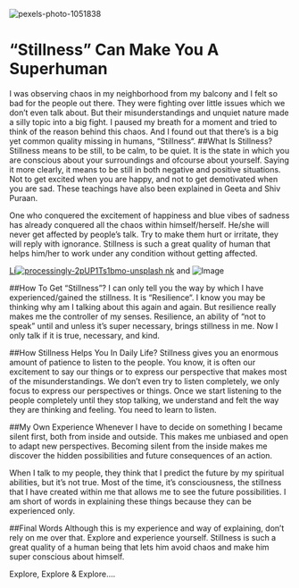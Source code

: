 ![pexels-photo-1051838](https://user-images.githubusercontent.com/51175582/144762812-522b8155-8e87-4610-8aef-587e87e6ba4e.jpeg)

# “Stillness” Can Make You A Superhuman

I was observing chaos in my neighborhood from my balcony and I felt so bad for the people out there. They were fighting over little issues which we don’t even talk about. But their misunderstandings and unquiet nature made a silly topic into a big fight. I paused my breath for a moment and tried to think of the reason behind this chaos. And I found out that there’s is a big yet common quality missing in humans, “Stillness“.
##What Is Stillness?
Stillness means to be still, to be calm, to be quiet. It is the state in which you are conscious about your surroundings and ofcourse about yourself. Saying it more clearly, it means to be still in both negative and positive situations. Not to get excited when you are happy, and not to get demotivated when you are sad. These teachings have also been explained in Geeta and Shiv Puraan.

One who conquered the excitement of happiness and blue vibes of sadness has already conquered all the chaos within himself/herself. He/she will never get affected by people’s talk. Try to make them hurt or irritate, they will reply with ignorance. Stillness is such a great quality of human that helps him/her to work under any condition without getting affected.

[Li![processingly-2pUP1Ts1bmo-unsplash](https://user-images.githubusercontent.com/51175582/144762642-5a4797d6-0173-4c55-945d-ff09ce94f4f4.jpg)
nk](url) and ![Image](src)

##How To Get “Stillness”?
I can only tell you the way by which I have experienced/gained the stillness. It is “Resilience“. I know you may be thinking why am I talking about this again and again. But resilience really makes me the controller of my senses. Resilience, an ability of “not to speak” until and unless it’s super necessary, brings stillness in me. Now I only talk if it is true, necessary, and kind.

##How Stillness Helps You In Daily Life?
Stillness gives you an enormous amount of patience to listen to the people. You know, it is often our excitement to say our things or to express our perspective that makes most of the misunderstandings. We don’t even try to listen completely, we only focus to express our perspectives or things. Once we start listening to the people completely until they stop talking, we understand and felt the way they are thinking and feeling. You need to learn to listen.

##My Own Experience
Whenever I have to decide on something I became silent first, both from inside and outside. This makes me unbiased and open to adapt new perspectives. Becoming silent from the inside makes me discover the hidden possibilities and future consequences of an action.

When I talk to my people, they think that I predict the future by my spiritual abilities, but it’s not true. Most of the time, it’s consciousness, the stillness that I have created within me that allows me to see the future possibilities. I am short of words in explaining these things because they can be experienced only.

##Final Words
Although this is my experience and way of explaining, don’t rely on me over that. Explore and experience yourself. Stillness is such a great quality of a human being that lets him avoid chaos and make him super conscious about himself.

Explore, Explore & Explore….
